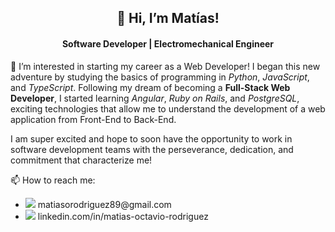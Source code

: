 <h2 align="center">👋 Hi, I’m Matías!</h2>

<h4 align="center">Software Developer | Electromechanical Engineer</h4>

<p>
👀 I’m interested in starting my career as a Web Developer! I began this new adventure by studying the basics of programming in <em>Python</em>, <em>JavaScript</em>, and <em>TypeScript</em>. Following my dream of becoming a <strong>Full-Stack Web Developer</strong>, I started learning <em>Angular</em>, <em>Ruby on Rails</em>, and <em>PostgreSQL</em>, exciting technologies that allow me to understand the development of a web application from Front-End to Back-End.
</p>

<p>
I am super excited and hope to soon have the opportunity to work in software development teams with the perseverance, dedication, and commitment that characterize me!
</p>

<p>📫 How to reach me:</p>
<ul>
  <li>
    <img src="https://img.shields.io/badge/-Email-brightgreen" /> matiasorodriguez89@gmail.com
  </li>
  <li>
    <img src="https://img.shields.io/badge/linkedin-%230077B5.svg?&style=flat&logo=linkedin&logoColor=white" /> 
    linkedin.com/in/matias-octavio-rodriguez
  </li>
</ul>

<!---
mati-rodriguez80/mati-rodriguez80 is a ✨ special ✨ repository because its `README.md` (this file) appears on your GitHub profile.
You can click the Preview link to take a look at your changes.
--->
